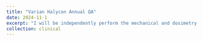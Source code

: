 ```yaml
---
title: "Varian Halycon Annual QA"
date: 2024-11-1
excerpt: "I will be independently perform the mechanical and dosimetry part of the annual QA of a Varian Halcyon machine."
collection: clinical
---
```

